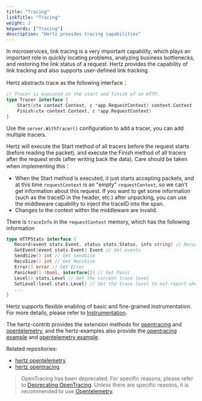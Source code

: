 ```yaml
---
title: "Tracing"
linkTitle: "Tracing"
weight: 2
keywords: ["Tracing"]
description: "Hertz provides tracing capabilities"
---
```


In microservices, link tracing is a very important capability, which plays an important role in quickly locating problems, analyzing business bottlenecks, and restoring the link status of a request. Hertz provides the capability of link tracking and also supports user-defined link tracking.

Hertz abstracts trace as the following interface：

```go
// Tracer is executed at the start and finish of an HTTP.
type Tracer interface {
	Start(ctx context.Context, c *app.RequestContext) context.Context
	Finish(ctx context.Context, c *app.RequestContext)
}
```

Use the `server.WithTracer()` configuration to add a tracer, you can add multiple tracers.

Hertz will execute the Start method of all tracers before the request starts (before reading the packet), and execute the Finish method of all tracers after the request ends (after writing back the data). Care should be taken when implementing this：

- When the Start method is executed, it just starts accepting packets, and at this time `requestContext` is an "empty" `requestContext`, so we can't get information about this request. If you want to get some information (such as the traceID in the header, etc.) after unpacking, you can use the middleware capability to inject the traceID into the span.
- Changes to the context within the middleware are invalid.

There is `traceInfo` in the `requestContext` memory, which has the following information

```go
type HTTPStats interface {
   Record(event stats.Event, status stats.Status, info string) // Recording events
   GetEvent(event stats.Event) Event // Get events
   SendSize() int // Get SendSize
   RecvSize() int // Get RecvSize
   Error() error // Get Error
   Panicked() (bool, interface{}) // Get Panic
   Level() stats.Level // Get the current trace level
   SetLevel(level stats.Level) // Set the trace level to not report when the event level is higher than the trace level
   ...
}
```

Hertz supports flexible enabling of basic and fine-grained instrumentation. For more details, please refer to [Instrumentation](../instrumentation).

The hertz-contrib provides the extension methods for [opentracing](https://opentracing.io/) and [opentelemetry](https://opentelemetry.io), and the hertz-examples also provide the [opentracing example](https://github.com/cloudwego/hertz-examples/tree/main/tracer) and [opentelemetry example](https://github.com/cloudwego/hertz-examples/tree/main/opentelemetry).

Related repositories:

- [hertz opentelemetry](https://github.com/hertz-contrib/obs-opentelemetry/)
- [hertz opentracing](https://github.com/hertz-contrib/tracer)

> OpenTracing has been deprecated. For specific reasons, please refer to [Deprecating OpenTracing](https://github.com/opentracing/specification/issues/163). Unless there are specific reasons, it is recommended to use [Opentelemetry](../open-telemetry).
